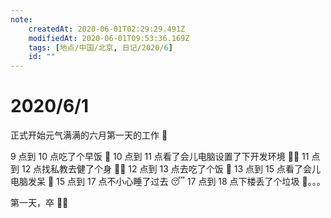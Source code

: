```yaml
---
note:
    createdAt: 2020-06-01T02:29:29.491Z
    modifiedAt: 2020-06-01T09:53:36.169Z
    tags: [地点/中国/北京, 日记/2020/6]
    id: ""
---
```

# 2020/6/1
正式开始元气满满的六月第一天的工作 💪 

9 点到 10 点吃了个早饭 🍳
10 点到 11 点看了会儿电脑设置了下开发环境 👨‍💻
11 点到 12 点找私教去健了个身 👯‍♂️
12 点到 13 点去吃了个饭 🍱
13 点到 15 点看了会儿电脑发呆 🤤 
15 点到 17 点不小心睡了过去 😴
17 点到 18 点下楼丢了个垃圾 🚮。。。

第一天，卒 🤦‍♂️